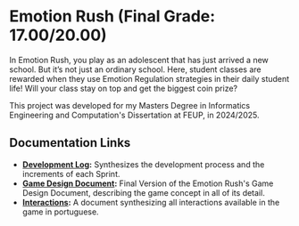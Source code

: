 # Emotion Rush (Final Grade: 17.00/20.00)

In Emotion Rush, you play as an adolescent that has just arrived a new school. But it’s not just an ordinary school. Here, student classes are rewarded when they use Emotion Regulation strategies in their daily student life! Will your class stay on top and get the biggest coin prize?

This project was developed for my Masters Degree in Informatics Engineering and Computation's Dissertation at FEUP, in 2024/2025.

## Documentation Links
- **[Development Log](Docs/LOG.md):** Synthesizes the development process and the increments of each Sprint.
- **[Game Design Document](Docs/Game_Design_Document.pdf):** Final Version of the Emotion Rush's Game Design Document, describing the game concept in all of its detail.
- **[Interactions](Docs/Interactions.md):** A document synthesizing all interactions available in the game in portuguese.
